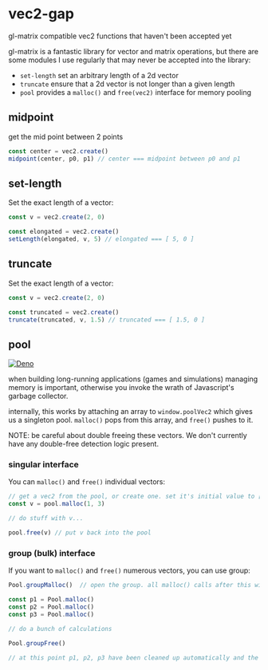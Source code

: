 # vec2-gap
gl-matrix compatible vec2 functions that haven't been accepted yet


gl-matrix is a fantastic library for vector and matrix operations, but there are some modules I use regularly
that may never be accepted into the library:

* `set-length` set an arbitrary length of a 2d vector
* `truncate` ensure that a 2d vector is not longer than a given length
* `pool` provides a `malloc()` and `free(vec2)` interface for memory pooling


## midpoint

get the mid point between 2 points

```javascript
const center = vec2.create()
midpoint(center, p0, p1) // center === midpoint between p0 and p1
```


## set-length

Set the exact length of a vector:

```javascript
const v = vec2.create(2, 0)

const elongated = vec2.create()
setLength(elongated, v, 5) // elongated === [ 5, 0 ]
```


## truncate

Set the exact length of a vector:

```javascript
const v = vec2.create(2, 0)

const truncated = vec2.create()
truncate(truncated, v, 1.5) // truncated === [ 1.5, 0 ]
```


## pool

[![Deno](https://github.com/mreinstein/vec2-gap/actions/workflows/deno.yml/badge.svg?branch=main)](https://github.com/mreinstein/vec2-gap/actions/workflows/deno.yml)

when building long-running applications (games and simulations) managing memory is important, otherwise you invoke the wrath of Javascript's garbage collector.

internally, this works by attaching an array to `window.poolVec2` which gives us a singleton pool.
`malloc()` pops from this array, and `free()` pushes to it.

NOTE: be careful about double freeing these vectors. We don't currently have any double-free detection logic present.


### singular interface

You can `malloc()` and `free()`  individual vectors:
```javascript
// get a vec2 from the pool, or create one. set it's initial value to [ 1, 3 ]
const v = pool.malloc(1, 3)

// do stuff with v...

pool.free(v) // put v back into the pool
```


### group (bulk) interface
If you want to `malloc()` and `free()` numerous vectors, you can use group:

```javascript
Pool.groupMalloc()  // open the group. all malloc() calls after this will be added to the group

const p1 = Pool.malloc()
const p2 = Pool.malloc()
const p3 = Pool.malloc()

// do a bunch of calculations

Pool.groupFree()

// at this point p1, p2, p3 have been cleaned up automatically and the group is closed

```
